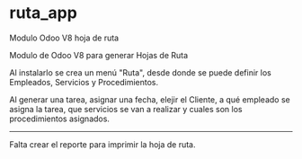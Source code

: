 # ruta_app
Modulo Odoo V8 hoja de ruta

Modulo de Odoo V8 para generar Hojas de Ruta

Al instalarlo se crea un menú "Ruta", desde donde se puede definir los Empleados, Servicios y Procedimientos.

Al generar una tarea, asignar una fecha, elejir el Cliente, a qué empleado se asigna la tarea, que servicios se van a realizar y cuales son los procedimientos asignados.

---
Falta crear el reporte para imprimir la hoja de ruta.
